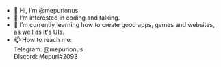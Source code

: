 - 👋 Hi, I’m @mepurionus
- 👀 I’m interested in coding and talking.
- 🌱 I’m currently learning how to create good apps, games and websites, as well as it's UIs.
- 📫 How to reach me: <br>
Telegram: @mepurionus <br>
Discord: Mepuri#2093
